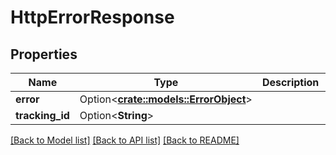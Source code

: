 # HttpErrorResponse

## Properties

Name | Type | Description | Notes
------------ | ------------- | ------------- | -------------
**error** | Option<[**crate::models::ErrorObject**](errorObject.md)> |  | [optional]
**tracking_id** | Option<**String**> |  | [optional]

[[Back to Model list]](../README.md#documentation-for-models) [[Back to API list]](../README.md#documentation-for-api-endpoints) [[Back to README]](../README.md)


